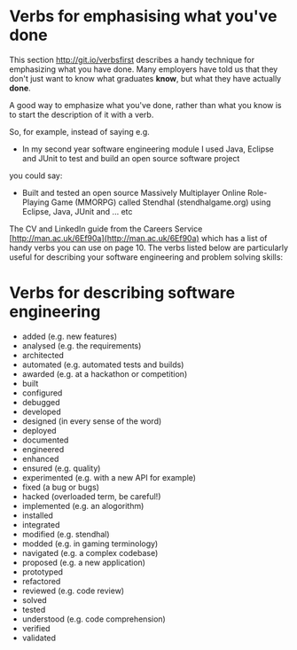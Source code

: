 # Verbs for emphasising what you've done

This section http://git.io/verbsfirst describes a handy technique for emphasizing what you have done. Many employers have told us that they don't just want to know what graduates **know**, but what they have actually **done**.

A good way to emphasize what you've done, rather than what you know is to start the description of it with a verb.

So, for example, instead of saying e.g.

* In my second year software engineering module I used Java, Eclipse and JUnit to test and build an open source software project

you could say:

* Built and tested an open source Massively Multiplayer Online Role-Playing Game (MMORPG) called Stendhal (stendhalgame.org) using Eclipse, Java, JUnit and ... etc

The CV and LinkedIn guide from the Careers Service [http://man.ac.uk/6Ef90a](http://man.ac.uk/6Ef90a) which has a list of handy verbs you can use on page 10. The verbs listed below are particularly useful for describing your software engineering and problem solving skills:

# Verbs for describing software engineering

* added (e.g. new features)
* analysed (e.g. the requirements)
* architected
* automated (e.g. automated tests and builds)
* awarded (e.g. at a hackathon or competition)
* built
* configured
* debugged
* developed
* designed (in every sense of the word)
* deployed
* documented
* engineered
* enhanced
* ensured (e.g. quality)
* experimented (e.g. with a new API for example)
* fixed (a bug or bugs)
* hacked (overloaded term, be careful!)
* implemented (e.g. an alogorithm)
* installed
* integrated
* modified (e.g. stendhal)
* modded (e.g. in gaming terminology)
* navigated (e.g. a complex codebase)
* proposed (e.g. a new application)
* prototyped
* refactored
* reviewed (e.g. code review)
* solved
* tested
* understood (e.g. code comprehension)
* verified
* validated
